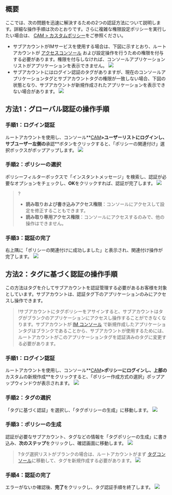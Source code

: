 ## 概要
ここでは、次の問題を迅速に解決するための2つの認証方法について説明します。詳細な操作手順は次のとおりです。さらに複雑な権限設定ポリシーを実行したい場合は、 [CAM > カスタムポリシー](https://intl.cloud.tencent.com/document/product/1047/38088)をご参照ください。
- サブアカウントがIMサービスを使用する場合は、下図に示すとおり、ルートアカウントが [アクセスコンソール](https://console.cloud.tencent.com/im) および設定操作を行うための権限を付与する必要があります。権限を付与しなければ、コンソールアプリケーションリストがアプリケーションを表示できません。
![](https://main.qcloudimg.com/raw/0a28018859d63fc6822457021fc1e023.png)
- サブアカウントにはログイン認証のタグがありますが、現在のコンソールアプリケーションタグとサブアカウントタグの権限が一致しない場合、下図の状態となり、サブアカウントが新規作成されたアプリケーションを表示できない場合があります。
![](https://main.qcloudimg.com/raw/45ef64be4d3e262465ca6bacf3031a69.png)

## 方法1：グローバル認証の操作手順
### 手順1：ログイン認証
ルートアカウントを使用し、コンソール**[CAM](https://console.cloud.tencent.com/cam)**>**ユーザーリスト**にログインし、サブユーザー左側の**承認**ボタンをクリックすると、「ポリシーの関連付け」選択ボックスがポップアップします。
![](https://main.qcloudimg.com/raw/9a87638c3298b3e50307e82186eb17ea.png) 

### 手順2：ポリシーの選択
ポリシーフィルターボックスで「インスタントメッセージ」を検索し、認証が必要なオプションをチェックし、**OK**をクリックすれば、認証が完了します。
![](https://main.qcloudimg.com/raw/9a4b20af40d5800db94c058f6a492175.png)

>?
>- **読み取りおよび書き込みアクセス権限**：コンソールにアクセスして設定を修正することもできます。
>- **読み取り専用アクセス権限**：コンソールにアクセスするのみで、他の操作はできません。
### 手順3：認証の完了
右上隅に「ポリシーの関連付けに成功しました」と表示され、関連付け操作が完了します。
![](https://main.qcloudimg.com/raw/7c2812137b4afc10dcf3de7072a90761.png)


## 方法2：タグに基づく認証の操作手順
この方法はタグを介してサブアカウントを認証管理する必要があるお客様を対象としています。サブアカウントは、認証タグ下のアプリケーションのみにアクセスし操作できます。
>!サブアカウントにタグポリシーをアサインすると、サブアカウントはタグがブランクのアプリケーションにアクセスし操作することができなくなります。サブアカウントが [IM コンソール](https://console.cloud.tencent.com/im) で新規作成したアプリケーションタグはブランクであることから、サブアカウントが使用するためには、ルートアカウントがこのアプリケーションタグを認証済みのタグに変更する必要があります。


### 手順1：ログイン認証
ルートアカウントを使用し、コンソール**[CAM](https://console.cloud.tencent.com/cam)**>**ポリシー**にログインし、上部の**カスタムの新規作成**をクリックすると、「ポリシー作成方式の選択」ポップアップウィンドウが表示されます。
![](https://main.qcloudimg.com/raw/289a2def35370b7511625b37f3e798b3.png)

### 手順2：タグの選択
「タグに基づく認証」を選択し、「タグポリシーの生成」に移動します。
![](https://main.qcloudimg.com/raw/02098a1da180deae9c810b97cb0c453c.png)

### 手順3：ポリシーの生成
認証が必要なサブアカウント、タグなどの情報を「タグポリシーの生成」に書き込み、**次のステップ**をクリックし、確認画面に移動します。
![](https://main.qcloudimg.com/raw/e590a9843e852bf9eca22bfc95ffbc13.png)

>?タグ選択リストがブランクの場合は、ルートアカウントがまず [タグコンソール](https://console.cloud.tencent.com/tag/taglist)に移動して、タグを新規作成する必要があります。
>![](https://main.qcloudimg.com/raw/e6d0aeb3a04b9281627805f0cde3d052.png)

### 手順4：認証の完了
エラーがないか確認後、**完了**をクリックし、タグ認証手順を終了します。
![](https://main.qcloudimg.com/raw/3c9e2624f334f9c9820402f579381ae6.png)
